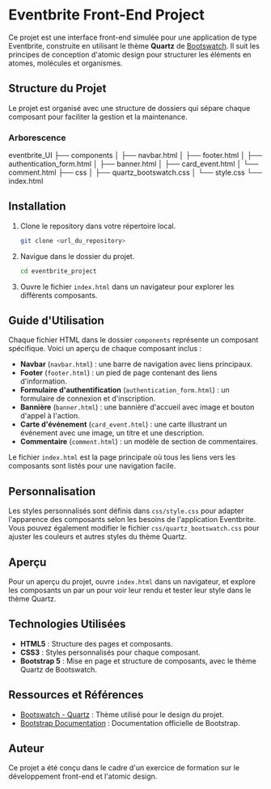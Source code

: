 # Eventbrite Front-End Project

Ce projet est une interface front-end simulée pour une application de type Eventbrite, construite en utilisant le thème **Quartz** de [Bootswatch](https://bootswatch.com/quartz/). Il suit les principes de conception d'atomic design pour structurer les éléments en atomes, molécules et organismes. 

## Structure du Projet

Le projet est organisé avec une structure de dossiers qui sépare chaque composant pour faciliter la gestion et la maintenance.

### Arborescence

eventbrite_UI
├── components
│   ├── navbar.html
│   ├── footer.html
│   ├── authentication_form.html
│   ├── banner.html
│   ├── card_event.html
│   └── comment.html
├── css
│   ├── quartz_bootswatch.css
│   └── style.css
└── index.html

## Installation

1. Clone le repository dans votre répertoire local.

    ```bash
    git clone <url_du_repository>
    ```

2. Navigue dans le dossier du projet.

    ```bash
    cd eventbrite_project
    ```

3. Ouvre le fichier `index.html` dans un navigateur pour explorer les différents composants.

## Guide d'Utilisation

Chaque fichier HTML dans le dossier `components` représente un composant spécifique. Voici un aperçu de chaque composant inclus :

- **Navbar** (`navbar.html`) : une barre de navigation avec liens principaux.
- **Footer** (`footer.html`) : un pied de page contenant des liens d'information.
- **Formulaire d'authentification** (`authentication_form.html`) : un formulaire de connexion et d'inscription.
- **Bannière** (`banner.html`) : une bannière d'accueil avec image et bouton d'appel à l'action.
- **Carte d'événement** (`card_event.html`) : une carte illustrant un événement avec une image, un titre et une description.
- **Commentaire** (`comment.html`) : un modèle de section de commentaires.

Le fichier `index.html` est la page principale où tous les liens vers les composants sont listés pour une navigation facile.

## Personnalisation

Les styles personnalisés sont définis dans `css/style.css` pour adapter l'apparence des composants selon les besoins de l'application Eventbrite. Vous pouvez également modifier le fichier `css/quartz_bootswatch.css` pour ajuster les couleurs et autres styles du thème Quartz.

## Aperçu

Pour un aperçu du projet, ouvre `index.html` dans un navigateur, et explore les composants un par un pour voir leur rendu et tester leur style dans le thème Quartz.

## Technologies Utilisées

- **HTML5** : Structure des pages et composants.
- **CSS3** : Styles personnalisés pour chaque composant.
- **Bootstrap 5** : Mise en page et structure de composants, avec le thème Quartz de Bootswatch.

## Ressources et Références

- [Bootswatch - Quartz](https://bootswatch.com/quartz/) : Thème utilisé pour le design du projet.
- [Bootstrap Documentation](https://getbootstrap.com/docs/5.0/getting-started/introduction/) : Documentation officielle de Bootstrap.

## Auteur

Ce projet a été conçu dans le cadre d'un exercice de formation sur le développement front-end et l'atomic design.

